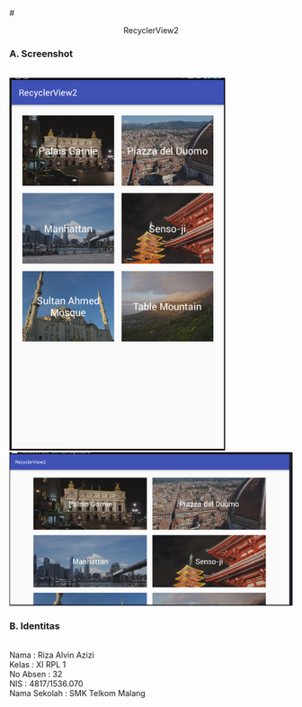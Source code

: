 #<p align="center"> RecyclerView2 </p>

### A. Screenshot
<br>![Gambar1](https://github.com/rizaalvinazizi/RecyclerView2/blob/master/2a.PNG)
<br>![Gambar2](https://github.com/rizaalvinazizi/RecyclerView2/blob/master/2b.PNG)

### B. Identitas
<br>Nama : Riza Alvin Azizi
<br>Kelas : XI RPL 1
<br>No Absen : 32
<br>NIS : 4817/1536.070
<br>Nama Sekolah : SMK Telkom Malang
